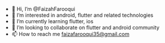 - 👋 Hi, I’m @FaizahFarooqui
- 👀 I’m interested in android, flutter and related technologies
- 🌱 I’m currently learning flutter, ios
- 💞️ I’m looking to collaborate on flutter and android community
- 📫 How to reach me faizafarooqui35@gmail.com

<!---
FaizahFarooqui/FaizahFarooqui is a ✨ special ✨ repository because its `README.md` (this file) appears on your GitHub profile.
You can click the Preview link to take a look at your changes.
--->
